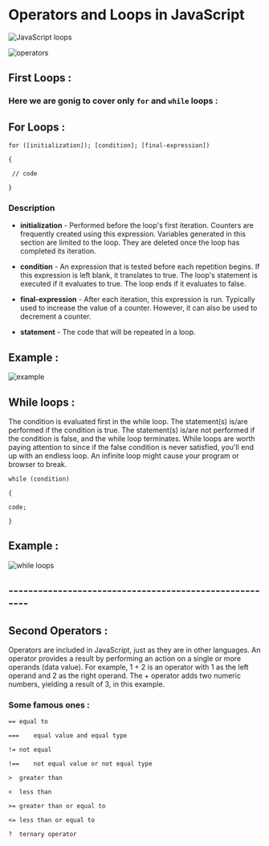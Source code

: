 # Operators and Loops in JavaScript 
![JavaScript loops](https://data-flair.training/blogs/wp-content/uploads/sites/2/2019/07/JavaScript-Loops-1200x720.jpg)



![operators](https://data-flair.training/blogs/wp-content/uploads/sites/2/2019/03/JavaScript-Operators-1200x720.jpg)

## First **Loops** :
### Here we are gonig to cover only `for` and `while` loops :

## For Loops :
`for ([initialization]); [condition]; [final-expression]) `

`{`

  ` // code` 

`}`
### Description
* __initialization__ - Performed before the loop's first iteration. Counters are frequently created using this expression. Variables generated in this section are limited to the loop. They are deleted once the loop has completed its iteration.

* __condition__ - An expression that is tested before each repetition begins. If this expression is left blank, it translates to true. The loop's statement is executed if it evaluates to true. The loop ends if it evaluates to false.

* __final-expression__ - After each iteration, this expression is run. Typically used to increase the value of a counter. However, it can also be used to decrement a counter.

* __statement__ - The code that will be repeated in a loop.

## Example :
![example](https://res.cloudinary.com/practicaldev/image/fetch/s--RD5sE5BL--/c_limit%2Cf_auto%2Cfl_progressive%2Cq_66%2Cw_880/https://thepracticaldev.s3.amazonaws.com/i/ciwuuuxvt9ew1sxd45hl.gif)

## While loops : 

The condition is evaluated first in the while loop. The statement(s) is/are performed if the condition is true. The statement(s) is/are not performed if the condition is false, and the while loop terminates. While loops are worth paying attention to since if the false condition is never satisfied, you'll end up with an endless loop. An infinite loop might cause your program or browser to break.

`while (condition) `

`{`

  `code;`

`}`
## Example :
![while loops ](https://www.toolsqa.com/wp-content/gallery/javascript/doWhile-loop.png)


## -------------------------------------------------------

## Second __Operators__ : 
Operators are included in JavaScript, just as they are in other languages. An operator provides a result by performing an action on a single or more operands (data value). For example, 1 + 2 is an operator with 1 as the left operand and 2 as the right operand. The + operator adds two numeric numbers, yielding a result of 3, in this example.

### Some famous ones :
`==	equal to`

`===	equal value and equal type`

`!=	not equal`

`!==	not equal value or not equal type`

`>	greater than`

`<	less than`

`>=	greater than or equal to`

`<=	less than or equal to`

`?	ternary operator`



